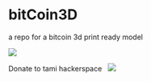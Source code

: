 # bitCoin3D
a repo for a bitcoin 3d print ready model

![](https://i.imgur.com/ooccMhg.jpg) 


Donate to tami hackerspace   
![](https://i.imgur.com/RfyEPMO.png) 
